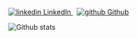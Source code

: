 <p>
  <a href="https://www.linkedin.com/in/aboussabr" rel="nofollow noreferrer">
    <img src="https://i.stack.imgur.com/gVE0j.png" alt="linkedin"> LinkedIn
  </a> &nbsp; 
  <a href="https://github.com/[removed]" rel="nofollow noreferrer">
    <img src="https://i.stack.imgur.com/tskMh.png" alt="github"> Github
  </a>
</p>
    
![Github stats](https://github-readme-stats.vercel.app/api?username=mehdiget&theme=highcontrast&show_icons=true&count_private=true)
